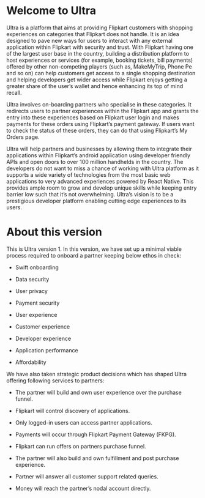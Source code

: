 
# Welcome to Ultra

Ultra is a platform that aims at providing Flipkart customers with shopping experiences on categories that Flipkart does not handle. It is an idea designed to pave new ways for users to interact with any external application within Flipkart with security and trust. With Flipkart having one of the largest user base in the country, building a distribution platform to host experiences or services (for example, booking tickets, bill payments) offered by other non-competing players (such as, MakeMyTrip, Phone Pe and so on) can help customers get access to a single shopping destination and helping developers get wider access while Flipkart enjoys getting a greater share of the user’s wallet and hence enhancing its top of mind recall.

Ultra involves on-boarding partners who specialise in these categories. It redirects users to partner experiences within the Flipkart app and grants the entry into these experiences based on Flipkart user login and makes payments for these orders using Flipkart’s payment gateway. If users want to check the status of these orders, they can do that using Flipkart’s My Orders page.

Ultra will help partners and businesses by allowing them to integrate their applications within Flipkart’s android application using developer friendly APIs and open doors to over 100 million handhelds in the country. The developers do not want to miss a chance of working with Ultra platform as it supports a wide variety of technologies from the most basic web applications to very advanced experiences powered by React Native. This provides ample room to grow and develop unique skills while keeping entry barrier low such that it’s not overwhelming. Ultra’s vision is to be a prestigious developer platform enabling cutting edge experiences to its users.

# About this version

This is Ultra version 1. In this version, we have set up a minimal viable process required to onboard a partner keeping below ethos in check:

* Swift onboarding

* Data security

* User privacy

* Payment security

* User experience

* Customer experience

* Developer experience

* Application performance

* Affordability

We have also taken strategic product decisions which has shaped Ultra offering following services to partners:

* The partner will build and own user experience over the purchase funnel.

* Flipkart will control discovery of applications.

* Only logged-in users can access partner applications.

* Payments will occur through Flipkart Payment Gateway (FKPG).

* Flipkart can run offers on partners purchase funnel.

* The partner will also build and own fulfillment and post purchase experience.

* Partner will answer all customer support related queries.

* Money will reach the partner’s nodal account directly.
